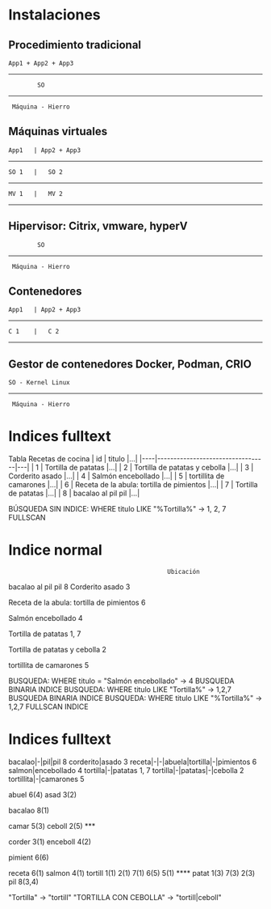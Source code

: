 
# Instalaciones

## Procedimiento tradicional 

    App1 + App2 + App3
-------------------------
            SO
-------------------------
     Máquina - Hierro

## Máquinas virtuales

    App1   | App2 + App3
-------------------------
    SO 1   |   SO 2
-------------------------
    MV 1   |   MV 2
-------------------------
   Hipervisor: Citrix,
    vmware, hyperV
-------------------------
            SO
-------------------------
     Máquina - Hierro

## Contenedores

    App1   | App2 + App3
-------------------------
    C 1    |   C 2
-------------------------
  Gestor de contenedores
  Docker, Podman, CRIO
-------------------------
    SO - Kernel Linux
-------------------------
     Máquina - Hierro


# Indices fulltext

Tabla Recetas de cocina
| id | titulo                           |...|
|----|----------------------------------|---|
| 1  | Tortilla de patatas              |...| 
| 2  | Tortilla de patatas y cebolla    |...|
| 3  | Corderito asado                  |...|
| 4  | Salmón encebollado               |...|
| 5  | tortillita de camarones          |...|
| 6  | Receta de la abula: tortilla de pimientos    |...|
| 7  | Tortilla de patatas              |...|
| 8  | bacalao al pil pil               |...|

BÚSQUEDA SIN INDICE: WHERE titulo LIKE "%Tortilla%"    -> 1, 2, 7       FULLSCAN

# Indice normal
                                                Ubicación
bacalao al pil pil                              8
Corderito asado                                 3

Receta de la abula: tortilla de pimientos       6

Salmón encebollado                              4

Tortilla de patatas                             1, 7

Tortilla de patatas y cebolla                   2

tortillita de camarones                         5


BUSQUEDA: WHERE titulo = "Salmón encebollado"    -> 4               BUSQUEDA BINARIA INDICE
BUSQUEDA: WHERE titulo LIKE "Tortilla%"          -> 1,2,7           BUSQUEDA BINARIA INDICE
BUSQUEDA: WHERE titulo LIKE "%Tortilla%"         -> 1,2,7           FULLSCAN INDICE

# Indices fulltext

bacalao|-|pil|pil                              8
corderito|asado                                3
receta|-|-|abuela|tortilla|-|pimientos         6
salmon|encebollado                             4
tortilla|-|patatas                             1, 7
tortilla|-|patatas|-|cebolla                   2
tortillita|-|camarones                         5


abuel                      6(4)
asad                       3(2)

bacalao                    8(1)

camar                      5(3)
ceboll                     2(5) ***

corder                     3(1)
enceboll                   4(2)

pimient                    6(6)

receta                     6(1)
salmon                     4(1)
tortill                    1(1) 2(1) 7(1) 6(5) 5(1) ****
patat                      1(3) 7(3) 2(3)
pil                        8(3,4)


"Tortilla" -> "tortill"
"TORTILLA CON CEBOLLA" -> "tortill|ceboll"